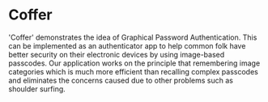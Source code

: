 # Coffer
'Coffer' demonstrates the idea of Graphical Password Authentication. This can be implemented as an authenticator app to help common folk have better security on their electronic devices by using image-based passcodes. Our application works on the principle that remembering image categories which is much more efficient than recalling complex passcodes and eliminates the concerns caused due to other problems such as shoulder surfing.
